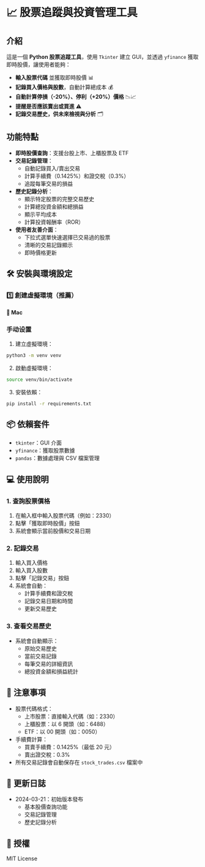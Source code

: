 # 📈 股票追蹤與投資管理工具

## 介紹
這是一個 **Python 股票追蹤工具**，使用 `Tkinter` 建立 GUI，並透過 `yfinance` 獲取即時股價，讓使用者能夠：
- **輸入股票代碼** 並獲取即時股價 📊
- **記錄買入價格與股數**，自動計算總成本 💰
- **自動計算停損（-20%）、停利（+20%）價格** 📉📈
- **提醒是否應該賣出或買進** ⚠️
- **記錄交易歷史，供未來檢視與分析** 🗂️

## 功能特點
- **即時股價查詢**：支援台股上市、上櫃股票及 ETF
- **交易記錄管理**：
  - 自動記錄買入/賣出交易
  - 計算手續費（0.1425%）和證交稅（0.3%）
  - 追蹤每筆交易的損益
- **歷史記錄分析**：
  - 顯示特定股票的完整交易歷史
  - 計算總投資金額和總損益
  - 顯示平均成本
  - 計算投資報酬率（ROR）
- **使用者友善介面**：
  - 下拉式選單快速選擇已交易過的股票
  - 清晰的交易記錄顯示
  - 即時價格更新

## 🛠️ 安裝與環境設定

### 1️⃣ 創建虛擬環境（推薦）
#### 📌 Mac
### 手动设置

1. 建立虛擬環境：
```bash
python3 -m venv venv
```

2. 啟動虛擬環境：
```bash
source venv/bin/activate
```

3. 安裝依賴：
```bash
pip install -r requirements.txt
```

## 📦 依賴套件
- `tkinter`：GUI 介面
- `yfinance`：獲取股票數據
- `pandas`：數據處理與 CSV 檔案管理

## 💻 使用說明

### 1. 查詢股票價格
1. 在輸入框中輸入股票代碼（例如：2330）
2. 點擊「獲取即時股價」按鈕
3. 系統會顯示當前股價和交易日期

### 2. 記錄交易
1. 輸入買入價格
2. 輸入買入股數
3. 點擊「記錄交易」按鈕
4. 系統會自動：
   - 計算手續費和證交稅
   - 記錄交易日期和時間
   - 更新交易歷史

### 3. 查看交易歷史
- 系統會自動顯示：
  - 原始交易歷史
  - 當前交易記錄
  - 每筆交易的詳細資訊
  - 總投資金額和損益統計

## 📝 注意事項
- 股票代碼格式：
  - 上市股票：直接輸入代碼（如：2330）
  - 上櫃股票：以 6 開頭（如：6488）
  - ETF：以 00 開頭（如：0050）
- 手續費計算：
  - 買賣手續費：0.1425%（最低 20 元）
  - 賣出證交稅：0.3%
- 所有交易記錄會自動保存在 `stock_trades.csv` 檔案中

## 🔄 更新日誌
- 2024-03-21：初始版本發布
  - 基本股價查詢功能
  - 交易記錄管理
  - 歷史記錄分析

## 📄 授權
MIT License